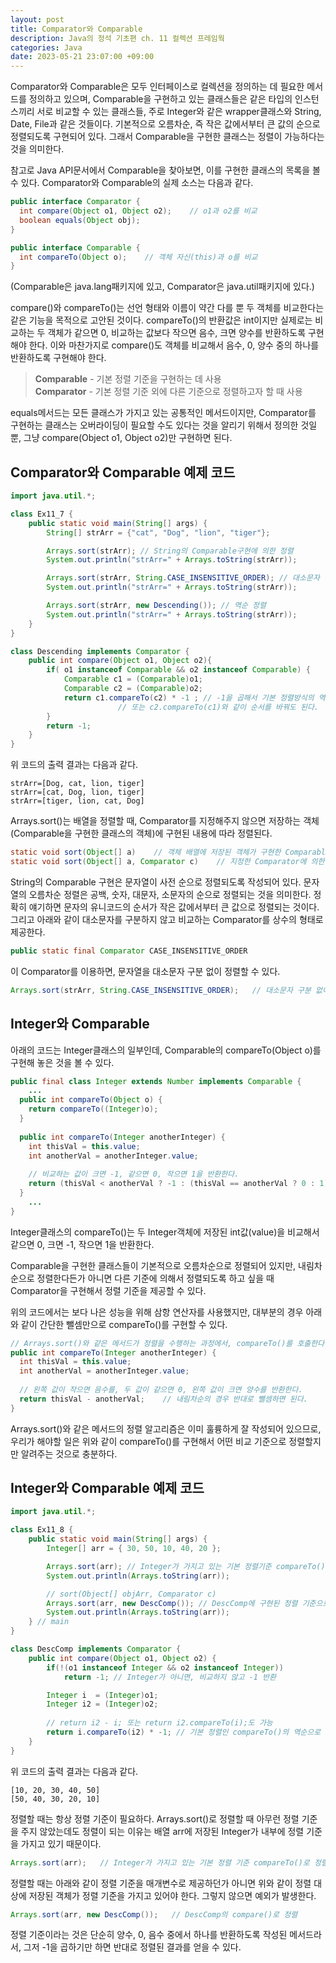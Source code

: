```yaml
---
layout: post
title: Comparator와 Comparable
description: Java의 정석 기초편 ch. 11 컬렉션 프레임웍
categories: Java
date: 2023-05-21 23:07:00 +09:00
---
```

Comparator와 Comparable은 모두 인터페이스로 컬렉션을 정의하는 데 필요한 메서드를 정의하고 있으며, Comparable을 구현하고 있는 클래스들은 같은 타입의 인스턴스끼리 서로 비교할 수 있는 클래스들, 주로 Integer와 같은 wrapper클래스와 String, Date, File과 같은 것들이다. 기본적으로 오름차순, 즉 작은 값에서부터 큰 값의 순으로 정렬되도록 구현되어 있다. 그래서 Comparable을 구현한 클래스는 정렬이 가능하다는 것을 의미한다.

참고로 Java API문서에서 Comparable을 찾아보면, 이를 구현한 클래스의 목록을 볼 수 있다. Comparator와 Comparable의 실제 소스는 다음과 같다.

```java
public interface Comparator {
  int compare(Object o1, Object o2);    // o1과 o2를 비교
  boolean equals(Object obj);
}

public interface Comparable {
  int compareTo(Object o);    // 객체 자신(this)과 o를 비교
}
```

(Comparable은 java.lang패키지에 있고, Comparator은 java.util패키지에 있다.)

compare()와 compareTo()는 선언 형태와 이름이 약간 다를 뿐 두 객체를 비교한다는 같은 기능을 목적으로 고안된 것이다. compareTo()의 반환값은 int이지만 실제로는 비교하는 두 객체가 같으면 0, 비교하는 값보다 작으면 음수, 크면 양수를 반환하도록 구현해야 한다. 이와 마찬가지로 compare()도 객체를 비교해서 음수, 0, 양수 중의 하나를 반환하도록 구현해야 한다. 

> **Comparable** - 기본 정렬 기준을 구현하는 데 사용\
> **Comparator** - 기본 정렬 기준 외에 다른 기준으로 정렬하고자 할 때 사용

equals메서드는 모든 클래스가 가지고 있는 공통적인 메서드이지만, Comparator를 구현하는 클래스는 오버라이딩이 필요할 수도 있다는 것을 알리기 위해서 정의한 것일 뿐, 그냥 compare(Object o1, Object o2)만 구현하면 된다.


## Comparator와 Comparable 예제 코드

```java
import java.util.*;

class Ex11_7 {
	public static void main(String[] args) {
		String[] strArr = {"cat", "Dog", "lion", "tiger"};

		Arrays.sort(strArr); // String의 Comparable구현에 의한 정렬 
		System.out.println("strArr=" + Arrays.toString(strArr));

		Arrays.sort(strArr, String.CASE_INSENSITIVE_ORDER); // 대소문자 구분 안 함 
		System.out.println("strArr=" + Arrays.toString(strArr));

		Arrays.sort(strArr, new Descending()); // 역순 정렬 
		System.out.println("strArr=" + Arrays.toString(strArr));
	}
}

class Descending implements Comparator { 
	public int compare(Object o1, Object o2){
		if( o1 instanceof Comparable && o2 instanceof Comparable) {
			Comparable c1 = (Comparable)o1;
			Comparable c2 = (Comparable)o2;
			return c1.compareTo(c2) * -1 ; // -1을 곱해서 기본 정렬방식의 역으로 변경한다. 
                        // 또는 c2.compareTo(c1)와 같이 순서를 바꿔도 된다. 
		}
		return -1;
	} 
}
```

위 코드의 출력 결과는 다음과 같다.

```
strArr=[Dog, cat, lion, tiger]
strArr=[cat, Dog, lion, tiger]
strArr=[tiger, lion, cat, Dog]
```

Arrays.sort()는 배열을 정렬할 때, Comparator를 지정해주지 않으면 저장하는 객체(Comparable을 구현한 클래스의 객체)에 구현된 내용에 따라 정렬된다.

```java
static void sort(Object[] a)    // 객체 배열에 저장된 객체가 구현한 Comparable에 의한 정렬
static void sort(Object[] a, Comparator c)    // 지정한 Comparator에 의한 정렬
```

String의 Comparable 구현은 문자열이 사전 순으로 정렬되도록 작성되어 있다. 문자열의 오름차순 정렬은 공백, 숫자, 대문자, 소문자의 순으로 정렬되는 것을 의미한다. 정확히 얘기하면 문자의 유니코드의 순서가 작은 값에서부터 큰 값으로 정렬되는 것이다. 그리고 아래와 같이 대소문자를 구분하지 않고 비교하는 Comparator를 상수의 형태로 제공한다. 

```java
public static final Comparator CASE_INSENSITIVE_ORDER
```

이 Comparator를 이용하면, 문자열을 대소문자 구분 없이 정렬할 수 있다.

```java
Arrays.sort(strArr, String.CASE_INSENSITIVE_ORDER);   // 대소문자 구분 없이 정렬
```


## Integer와 Comparable

아래의 코드는 Integer클래스의 일부인데, Comparable의 compareTo(Object o)를 구현해 놓은 것을 볼 수 있다.

```java
public final class Integer extends Number implements Comparable {
    ...
  public int compareTo(Object o) {
    return compareTo((Integer)o);
  }
  
  public int compareTo(Integer anotherInteger) {
    int thisVal = this.value;
    int anotherVal = anotherInteger.value;
    
    // 비교하는 값이 크면 -1, 같으면 0, 작으면 1을 반환한다.
    return (thisVal < anotherVal ? -1 : (thisVal == anotherVal ? 0 : 1));
  }
    ...
}
```

Integer클래스의 compareTo()는 두 Integer객체에 저장된 int값(value)을 비교해서 같으면 0, 크면 -1, 작으면 1을 반환한다.

Comparable을 구현한 클래스들이 기본적으로 오름차순으로 정렬되어 있지만, 내림차순으로 정렬한다든가 아니면 다른 기준에 의해서 정렬되도록 하고 싶을 때 Comparator을 구현해서 정렬 기준을 제공할 수 있다.

위의 코드에서는 보다 나은 성능을 위해 삼항 연산자를 사용했지만, 대부분의 경우 아래와 같이 간단한 뺄셈만으로 compareTo()를 구현할 수 있다.

```java
// Arrays.sort()와 같은 메서드가 정렬을 수행하는 과정에서, compareTo()를 호출한다.
public int compareTo(Integer anotherInteger) {
  int thisVal = this.value;
  int anotherVal = anotherInteger.value;
  
  // 왼쪽 값이 작으면 음수를, 두 값이 같으면 0, 왼쪽 값이 크면 양수를 반환한다.
  return thisVal - anotherVal;    // 내림차순의 경우 반대로 뺄셈하면 된다.
}
```

Arrays.sort()와 같은 메서드의 정렬 알고리즘은 이미 훌륭하게 잘 작성되어 있으므로, 우리가 해야할 일은 위와 같이 compareTo()를 구현해서 어떤 비교 기준으로 정렬할지만 알려주는 것으로 충분하다.


## Integer와 Comparable 예제 코드

```java
import java.util.*; 

class Ex11_8 { 
	public static void main(String[] args) { 
		Integer[] arr = { 30, 50, 10, 40, 20 }; 

		Arrays.sort(arr); // Integer가 가지고 있는 기본 정렬기준 compareTo()로 정렬 
		System.out.println(Arrays.toString(arr));

		// sort(Object[] objArr, Comparator c)
		Arrays.sort(arr, new DescComp()); // DescComp에 구현된 정렬 기준으로 정렬
		System.out.println(Arrays.toString(arr));
	} // main
}	

class DescComp implements Comparator {
	public int compare(Object o1, Object o2) {
		if(!(o1 instanceof Integer && o2 instanceof Integer))
			return -1; // Integer가 아니면, 비교하지 않고 -1 반환

		Integer i  = (Integer)o1;
		Integer i2 = (Integer)o2;
		
		// return i2 - i; 또는 return i2.compareTo(i);도 가능
		return i.compareTo(i2) * -1; // 기본 정렬인 compareTo()의 역순으로 정렬
	}
}
```

위 코드의 출력 결과는 다음과 같다.

```
[10, 20, 30, 40, 50]
[50, 40, 30, 20, 10]
```

정렬할 때는 항상 정렬 기준이 필요하다. Arrays.sort()로 정렬할 때 아무런 정렬 기준을 주지 않았는데도 정렬이 되는 이유는 배열 arr에 저장된 Integer가 내부에 정렬 기준을 가지고 있기 때문이다.

```java
Arrays.sort(arr);   // Integer가 가지고 있는 기본 정렬 기준 compareTo()로 정렬
```

정렬할 때는 아래와 같이 정렬 기준을 매개변수로 제공하던가 아니면 위와 같이 정렬 대상에 저장된 객체가 정렬 기준을 가지고 있어야 한다. 그렇지 않으면 예외가 발생한다.

```java
Arrays.sort(arr, new DescComp());   // DescComp의 compare()로 정렬
```

정렬 기준이라는 것은 단순히 양수, 0, 음수 중에서 하나를 반환하도록 작성된 메서드라서, 그저 -1을 곱하기만 하면 반대로 정렬된 결과를 얻을 수 있다.
